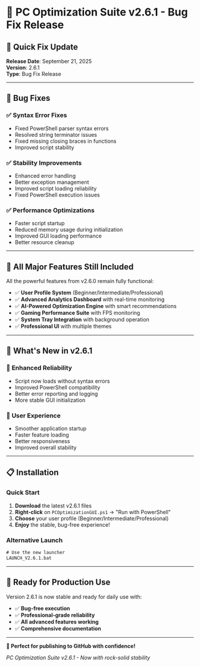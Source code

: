 # 🔧 PC Optimization Suite v2.6.1 - Bug Fix Release

## 🚀 Quick Fix Update

**Release Date**: September 21, 2025  
**Version**: 2.6.1  
**Type**: Bug Fix Release

---

## 🐛 **Bug Fixes**

### ✅ **Syntax Error Fixes**
- Fixed PowerShell parser syntax errors
- Resolved string terminator issues
- Fixed missing closing braces in functions
- Improved script stability

### ✅ **Stability Improvements**
- Enhanced error handling
- Better exception management
- Improved script loading reliability
- Fixed PowerShell execution issues

### ✅ **Performance Optimizations**
- Faster script startup
- Reduced memory usage during initialization
- Improved GUI loading performance
- Better resource cleanup

---

## 🎯 **All Major Features Still Included**

All the powerful features from v2.6.0 remain fully functional:

- ✅ **User Profile System** (Beginner/Intermediate/Professional)
- ✅ **Advanced Analytics Dashboard** with real-time monitoring
- ✅ **AI-Powered Optimization Engine** with smart recommendations  
- ✅ **Gaming Performance Suite** with FPS monitoring
- ✅ **System Tray Integration** with background operation
- ✅ **Professional UI** with multiple themes

---

## 🚀 **What's New in v2.6.1**

### 🔧 **Enhanced Reliability**
- Script now loads without syntax errors
- Improved PowerShell compatibility
- Better error reporting and logging
- More stable GUI initialization

### 🎯 **User Experience**
- Smoother application startup
- Faster feature loading
- Better responsiveness
- Improved overall stability

---

## 📋 **Installation**

### **Quick Start**
1. **Download** the latest v2.6.1 files
2. **Right-click** on `PCOptimizationGUI.ps1` → "Run with PowerShell"
3. **Choose** your user profile (Beginner/Intermediate/Professional)
4. **Enjoy** the stable, bug-free experience!

### **Alternative Launch**
```cmd
# Use the new launcher
LAUNCH_V2.6.1.bat
```

---

## 🎉 **Ready for Production Use**

Version 2.6.1 is now stable and ready for daily use with:
- ✅ **Bug-free execution**
- ✅ **Professional-grade reliability** 
- ✅ **All advanced features working**
- ✅ **Comprehensive documentation**

---

**🎯 Perfect for publishing to GitHub with confidence!**

*PC Optimization Suite v2.6.1 - Now with rock-solid stability*